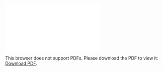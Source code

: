 <object data="christ-in-song/CIS1908pdfs/304.pdf" type="application/pdf" width="100%" height="1024px">
    <embed src="christ-in-song/CIS1908pdfs/304.pdf">
        <p>This browser does not support PDFs. Please download the PDF to view it: <a href="christ-in-song/CIS1908pdfs/304.pdf">Download PDF</a>.</p>
    </embed>
</object>
